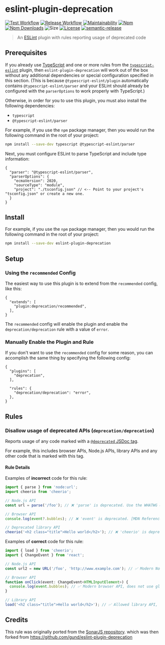 # eslint-plugin-deprecation

[![Test Workflow](https://github.com/gund/eslint-plugin-deprecation/actions/workflows/test.yml/badge.svg)](https://github.com/gund/eslint-plugin-deprecation/actions/workflows/test.yml)
[![Release Workflow](https://github.com/gund/eslint-plugin-deprecation/actions/workflows/release.yml/badge.svg)](https://github.com/gund/eslint-plugin-deprecation/actions/workflows/release.yml)
[![Maintainability](https://api.codeclimate.com/v1/badges/bfd9c6e327a267130e50/maintainability)](https://codeclimate.com/github/gund/eslint-plugin-deprecation/maintainability)
[![Npm](https://img.shields.io/npm/v/eslint-plugin-deprecation.svg)](https://www.npmjs.com/package/eslint-plugin-deprecation)
[![Npm Downloads](https://img.shields.io/npm/dt/eslint-plugin-deprecation.svg)](https://www.npmjs.com/package/eslint-plugin-deprecation)
![Size](https://badgen.net/bundlephobia/minzip/eslint-plugin-deprecation)
[![License](https://img.shields.io/npm/l/eslint-plugin-deprecation.svg?maxAge=2592000)](https://github.com/gund/eslint-plugin-deprecation/blob/master/LICENSE)
[![semantic-release](https://img.shields.io/badge/%20%20%F0%9F%93%A6%F0%9F%9A%80-semantic--release-e10079.svg)](https://github.com/semantic-release/semantic-release)

> An [ESLint](https://eslint.org/) plugin with rules reporting usage of deprecated code

## Prerequisites

If you already use [TypeScript](https://www.typescriptlang.org/) and one or more rules from the [`typescript-eslint`](https://typescript-eslint.io/) plugin, then `eslint-plugin-deprecation` will work out of the box without any additional dependencies or special configuration specified in this section. (This is because `@typescript-eslint/plugin` automatically contains `@typescript-eslint/parser` and your ESLint should already be configured with the `parserOptions` to work properly with TypeScript.)

Otherwise, in order for you to use this plugin, you must also install the following dependencies:

- `typescript`
- `@typescript-eslint/parser`

For example, if you use the `npm` package manager, then you would run the following command in the root of your project:

```sh
npm install --save-dev typescript @typescript-eslint/parser
```

Next, you must configure ESLint to parse TypeScript and include type information:

```jsonc
{
  "parser": "@typescript-eslint/parser",
  "parserOptions": {
    "ecmaVersion": 2020,
    "sourceType": "module",
    "project": "./tsconfig.json" // <-- Point to your project's "tsconfig.json" or create a new one.
  }
}
```

## Install

For example, if you use the `npm` package manager, then you would run the following command in the root of your project:

```sh
npm install --save-dev eslint-plugin-deprecation
```

## Setup

### Using the `recommended` Config

The easiest way to use this plugin is to extend from the `recommended` config, like this:

```jsonc
{
  "extends": [
    "plugin:deprecation/recommended",
  ],
}
```

The `recommended` config will enable the plugin and enable the `deprecation/deprecation` rule with a value of `error`.

### Manually Enable the Plugin and Rule

If you don't want to use the `recommended` config for some reason, you can accomplish the same thing by specifying the following config:

```jsonc
{
  "plugins": [
    "deprecation",
  ],

  "rules": {
    "deprecation/deprecation": "error",
  },
}
```

## Rules

### Disallow usage of deprecated APIs (`deprecation/deprecation`)

Reports usage of any code marked with a [`@deprecated` JSDoc tag](https://jsdoc.app/tags-deprecated.html).

For example, this includes browser APIs, Node.js APIs, library APIs and any other code that is marked with this tag.

#### Rule Details

Examples of **incorrect** code for this rule:

```ts
import { parse } from 'node:url';
import cheerio from 'cheerio';

// Node.js API
const url = parse('/foo'); // ❌ 'parse' is deprecated. Use the WHATWG URL API instead. eslint(deprecation/deprecation)

// Browser API
console.log(event?.bubbles); // ❌ 'event' is deprecated. [MDN Reference](https://developer.mozilla.org/docs/Web/API/Window/event) eslint(deprecation/deprecation)

// Deprecated library API
cheerio('<h2 class="title">Hello world</h2>'); // ❌ 'cheerio' is deprecated. Use the function returned by `load` instead. eslint(deprecation/deprecation)
```

Examples of **correct** code for this rule:

```ts
import { load } from 'cheerio';
import { ChangeEvent } from 'react';

// Node.js API
const url2 = new URL('/foo', 'http://www.example.com'); // ✅ Modern Node.js API, uses `new URL()`

// Browser API
function onClick(event: ChangeEvent<HTMLInputElement>) {
  console.log(event.bubbles); // ✅ Modern browser API, does not use global
}

// Library API
load('<h2 class="title">Hello world</h2>'); // ✅ Allowed library API, uses named `load` import
```

## Credits

This rule was originally ported from the [SonarJS repository](https://github.com/SonarSource/SonarJS).
which was then forked from https://github.com/gund/eslint-plugin-deprecation
